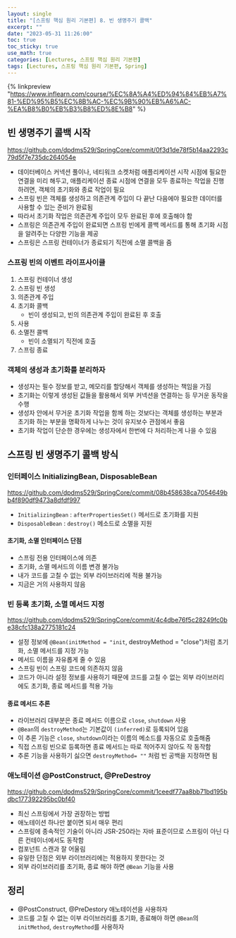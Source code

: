 ```yaml
---
layout: single
title: "[스프링 핵심 원리 기본편] 8. 빈 생명주기 콜백"
excerpt: ""
date: "2023-05-31 11:26:00"
toc: true
toc_sticky: true
use_math: true
categories: [Lectures, 스프링 핵심 원리 기본편]
tags: [Lectures, 스프링 핵심 원리 기본편, Spring]
---
```

{% linkpreview "https://www.inflearn.com/course/%EC%8A%A4%ED%94%84%EB%A7%81-%ED%95%B5%EC%8B%AC-%EC%9B%90%EB%A6%AC-%EA%B8%B0%EB%B3%B8%ED%8E%B8" %}

## 빈 생명주기 콜백 시작
<https://github.com/dpdms529/SpringCore/commit/0f3d1de78f5b14aa2293c79d5f7e735dc264054e>

- 데이터베이스 커넥션 풀이나, 네티워크 소켓처럼 애플리케이션 시작 시점에 필요한 연결을 미리 해두고, 애플리케이션 종료 시점에 연결을 모두 종료하는 작업을 진행하려면, 객체의 초기화와 종료 작업이 필요
- 스프링 빈은 객체를 생성하고 의존관계 주입이 다 끝난 다음에야 필요한 데이터를 사용할 수 있는 준비가 완료됨
- 따라서 초기화 작업은 의존관계 주입이 모두 완료된 후에 호출해야 함
- 스프링은 의존관계 주입이 완료되면 스프링 빈에게 콜백 메서드를 통해 초기화 시점을 알려주는 다양한 기능을 제공
- 스프링은 스프링 컨테이너가 종료되기 직전에 소멸 콜백을 줌

### 스프링 빈의 이벤트 라이프사이클
1. 스프링 컨테이너 생성
2. 스프링 빈 생성
3. 의존관계 주입
4. 초기화 콜백
    - 빈이 생성되고, 빈의 의존관계 주입이 완료된 후 호출
5. 사용
6. 소멸전 콜백
   - 빈이 소멸되기 직전에 호출
7. 스프링 종료

### 객체의 생성과 초기화를 분리하자
- 생성자는 필수 정보를 받고, 메모리를 할당해서 객체를 생성하는 책임을 가짐
- 초기화는 이렇게 생성된 값들을 활용해서 외부 커넥션을 연결하는 등 무거운 동작을 수행
- 생성자 안에서 무거운 초기화 작업을 함께 하는 것보다는 객체를 생성하는 부분과 초기화 하는 부분을 명확하게 나누는 것이 유지보수 관점에서 좋음
- 초기화 작업이 단순한 경우에는 생성자에서 한번에 다 처리하는게 나을 수 있음

## 스프링 빈 생명주기 콜백 방식

### 인터페이스 InitializingBean, DisposableBean
<https://github.com/dpdms529/SpringCore/commit/08b458638ca7054649bb4f890df9473a8dfdf997>

- `InitializingBean` : `afterPropertiesSet()` 메서드로 초기화를 지원
- `DisposableBean` : `destroy()` 메소드로 소멸을 지원

#### 초기화, 소멸 인터페이스 단점
- 스프링 전용 인터페이스에 의존
- 초기화, 소멸 메서드의 이름 변경 불가능
- 내가 코드를 고칠 수 없는 외부 라이브러리에 적용 불가능
- 지금은 거의 사용하지 않음

### 빈 등록 초기화, 소멸 메서드 지정
<https://github.com/dpdms529/SpringCore/commit/4c4dbe76f5c28249fc0be38cfc138a2775181c24>

- 설정 정보에 `@Bean(initMethod = "init`, destroyMethod = "close")처럼 초기화, 소멸 메서드를 지정 가능
- 메서드 이름을 자유롭게 줄 수 있음
- 스프링 빈이 스프링 코드에 의존하지 않음
- 코드가 아니라 설정 정보를 사용하기 때문에 코드를 고칠 수 없는 외부 라이브러리에도 초기화, 종료 메서드를 적용 가능

#### 종료 메서드 추론
- 라이브러리 대부분은 종료 메서드 이름으로 `close`, `shutdown` 사용
- `@Bean`의 `destroyMethod`는 기본값이 `(inferred)`로 등록되어 있음
- 이 추론 기능은 `close`, `shutdown`이라는 이름의 메소드를 자동으로 호출해줌
- 직접 스프링 빈으로 등록하면 종료 메서드는 따로 적어주지 않아도 작 동작함
- 추론 기능을 사용하기 싫으면 `destroyMethod= ""` 처럼 빈 공백을 지정하면 됨

### 애노테이션 @PostConstruct, @PreDestroy
<https://github.com/dpdms529/SpringCore/commit/1ceedf77aa8bb71bd195bdbc177392295bc0bf40>

- 최신 스프링에서 가장 권장하는 방법
- 애노테이션 하나만 붙이면 되서 매우 편리
- 스프링에 종속적인 기술이 아니라 JSR-250라는 자바 표준이므로 스프링이 아닌 다른 컨테이너에서도 동작함
- 컴포넌트 스캔과 잘 어울림
- 유일한 단점은 외부 라이브러리에는 적용하지 못한다는 것
- 외부 라이브러리를 초기화, 종료 해야 하면 `@Bean` 기능을 사용

## 정리
- @PostConstruct, @PreDestory 애노테이션을 사용하자
- 코드를 고칠 수 없는 이부 라이브러리를 초기화, 종료해야 하면 `@Bean`의 `initMethod`, `destroyMethod`를 사용하자